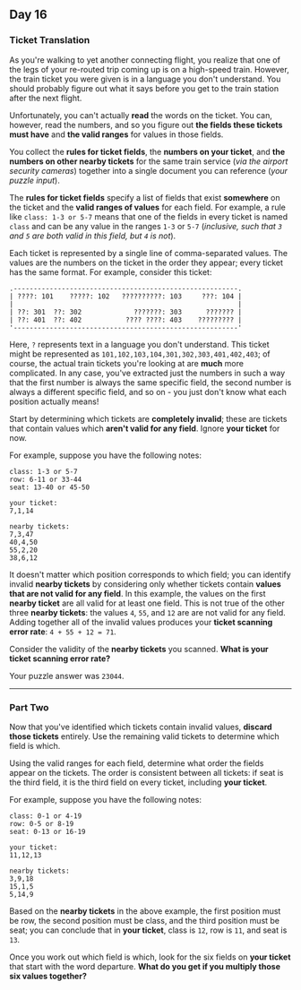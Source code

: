 ## Day 16

### Ticket Translation

As you're walking to yet another connecting flight, you realize that one of the legs of your re-routed trip coming 
up is on a high-speed train. However, the train ticket you were given is in a language you don't understand. You 
should probably figure out what it says before you get to the train station after the next flight.

Unfortunately, you can't actually **read** the words on the ticket. You can, however, read the numbers, and so 
you figure out **the fields these tickets must have** and **the valid ranges** for values in those fields.

You collect the **rules for ticket fields**, the **numbers on your ticket**, and **the numbers on other nearby 
tickets** for the same train service (_via the airport security cameras_) together into a single document you can 
reference (_your puzzle input_).

The **rules for ticket fields** specify a list of fields that exist **somewhere** on the ticket and the **valid ranges 
of values** for each field. For example, a rule like `class: 1-3 or 5-7` means that one of the fields in every ticket 
is named `class` and can be any value in the ranges `1-3` or `5-7` (_inclusive, such that `3` and `5` are both valid in 
this field, but `4` is not_).

Each ticket is represented by a single line of comma-separated values. The values are the numbers on the ticket 
in the order they appear; every ticket has the same format. For example, consider this ticket:

```
.--------------------------------------------------------.
| ????: 101    ?????: 102   ??????????: 103     ???: 104 |
|                                                        |
| ??: 301  ??: 302             ???????: 303      ??????? |
| ??: 401  ??: 402           ???? ????: 403    ????????? |
'--------------------------------------------------------'
```

Here, `?` represents text in a language you don't understand. This ticket might be represented as 
`101,102,103,104,301,302,303,401,402,403`; of course, the actual train tickets you're looking at are **much** 
more complicated. In any case, you've extracted just the numbers in such a way that the first number is always the 
same specific field, the second number is always a different specific field, and so on - you just don't know what each 
position actually means!

Start by determining which tickets are **completely invalid**; these are tickets that contain values which **aren't valid 
for any field**. Ignore **your ticket** for now.

For example, suppose you have the following notes:

```
class: 1-3 or 5-7
row: 6-11 or 33-44
seat: 13-40 or 45-50

your ticket:
7,1,14

nearby tickets:
7,3,47
40,4,50
55,2,20
38,6,12
```

It doesn't matter which position corresponds to which field; you can identify invalid **nearby tickets** by considering only 
whether tickets contain **values that are not valid for any field**. In this example, the values on the first **nearby ticket** 
are all valid for at least one field. This is not true of the other three **nearby tickets**: the values `4`, `55`, and `12` are are 
not valid for any field. Adding together all of the invalid values produces your **ticket scanning error rate**: 
`4 + 55 + 12 = 71`.

Consider the validity of the **nearby tickets** you scanned. **What is your ticket scanning error rate?**

Your puzzle answer was `23044`.

---

### Part Two

Now that you've identified which tickets contain invalid values, **discard those tickets** entirely. Use the remaining valid
tickets to determine which field is which.

Using the valid ranges for each field, determine what order the fields appear on the tickets. The order is consistent between 
all tickets: if seat is the third field, it is the third field on every ticket, including **your ticket**.

For example, suppose you have the following notes:

```
class: 0-1 or 4-19
row: 0-5 or 8-19
seat: 0-13 or 16-19

your ticket:
11,12,13

nearby tickets:
3,9,18
15,1,5
5,14,9
```

Based on the **nearby tickets** in the above example, the first position must be row, the second position must be class, and 
the third position must be seat; you can conclude that in **your ticket**, class is `12`, row is `11`, and seat is `13`.

Once you work out which field is which, look for the six fields on **your ticket** that start with the word departure. 
**What do you get if you multiply those six values together?**
